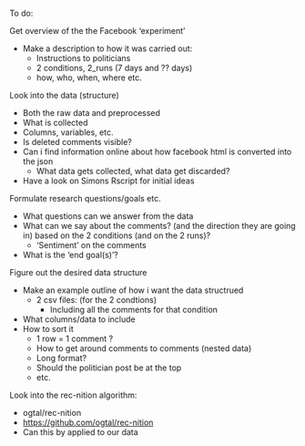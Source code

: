 To do: 

Get overview of the the Facebook ‘experiment’ 

- Make a description to how it was carried out:
    - Instructions to politicians
    - 2 conditions, 2_runs (7 days and ?? days)
    - how, who, when, where etc.

Look into the data (structure)

- Both the raw data and preprocessed
- What is collected
- Columns, variables, etc.
- Is deleted comments visible?
- Can i find information online about how facebook html is converted into the json
    - What data gets collected, what data get discarded?
- Have a look on Simons Rscript for initial ideas

Formulate research questions/goals etc.

- What questions can we answer from the data
- What can we say about the comments? (and the direction they are going in) based on the 2 conditions (and on the 2 runs)?
    - ‘Sentiment’ on the comments
- What is the ‘end goal(s)’?

Figure out the desired data structure

- Make an example outline of how i want the data structrued
    - 2 csv files: (for the 2 condtions)
        - Including all the comments for that condition
- What columns/data to include
- How to sort it
    - 1 row = 1 comment ?
    - How to get around comments to comments (nested data)
    - Long format?
    - Should the politician post be at the top
    - etc.

Look into the rec-nition algorithm:

- ogtal/rec-nition
- https://github.com/ogtal/rec-nition
- Can this by applied to our data

